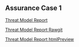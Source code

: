 ## Assurance Case 1

[Threat Model Report](https://github.com/iambst/CYBR8420_Titans_SA_Project/blob/master/Files/DFD1-level%201.htm)

[Threat Model Report Rawgit](https://rawgit.com//iambst/CYBR8420_Titans_SA_Project/blob/master/Files/DFD1-level%201.htm)

[Threat Model Report htmlPreview](http://htmlpreview.github.com/?https://rawgit.com//iambst/CYBR8420_Titans_SA_Project/blob/master/Files/DFD1-level%201.htm)


